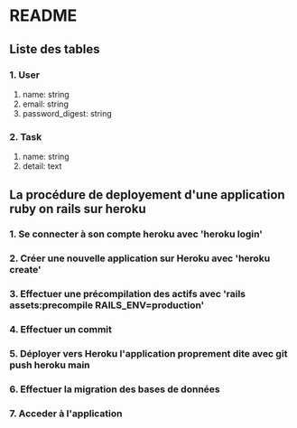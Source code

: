 # README

## Liste des tables

### 1. User
1. name: string
2. email: string
3. password_digest: string

### 2. Task
1. name: string
2. detail: text


## La procédure de deployement d'une application ruby on rails sur heroku


### 1. Se connecter à son compte heroku avec 'heroku login'

### 2. Créer une nouvelle application sur Heroku avec 'heroku create'

### 3. Effectuer une précompilation des actifs avec 'rails assets:precompile RAILS_ENV=production'

### 4. Effectuer un commit

### 5. Déployer vers Heroku l'application proprement dite avec git push heroku main

### 6. Effectuer la migration des bases de données

### 7. Acceder à l'application